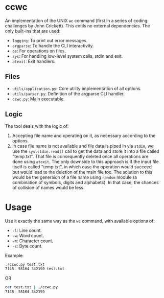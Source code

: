 # ccwc

An implementation of the UNIX `wc` command (first in a series of coding challenges by John Crickett). This entils no external dependencies. The only built-ins that are used:
- `logging`: To print out error messages.
- `argparse`: To handle the CLI interactivity.
- `os`: For operations on files.
- `sys`: For handling low-level system calls, stdin and exit.
- `atexit`: Exit handlers.


## Files

- `utils/application.py`: Core utility implementation of all options.
- `utils/parser.py`: Definition of the argparse CLI handler.
- `ccwc.py`: Main executable.


## Logic

The tool deals with the logic of:
1. Accepting file name and operating on it, as necessary according to the options.
2. In case file name is not available and file data is piped in via `stdin`, we use the `sys.stdin.read()` call to get the data and store it into a file called "temp.txt". That file is consequently deleted once all operations are done using `atexit`.
The only downside to this approach is if the input file itself is called "temp.txt", in which case the operation would succeed but would lead to the deletion of the main file too. The solution to this would be the generaion of a file name using `random` module (a combination of symbols, digits and alphabets). In that case, the chances of collision of names would be less.


# Usage

Use it exactly the same way as the `wc` command, with available options of:
- `-l`: Line count.
- `-w`: Word count.
- `-m`: Character count.
- `-c`: Byte count.

Example:
```sh
./ccwc.py test.txt
7145  58164 342190 test.txt
```

OR

```sh
cat test.txt | ./ccwc.py
7145  58164 342190
```
